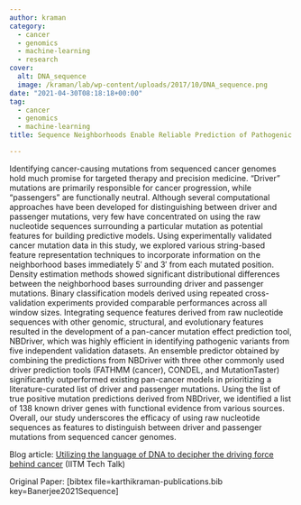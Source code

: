 ```yaml
---
author: kraman
category:
  - cancer
  - genomics
  - machine-learning
  - research
cover:
  alt: DNA_sequence
  image: /kraman/lab/wp-content/uploads/2017/10/DNA_sequence.png
date: "2021-04-30T08:18:18+00:00"
tag:
  - cancer
  - genomics
  - machine-learning
title: Sequence Neighborhoods Enable Reliable Prediction of Pathogenic Mutations in Cancer Genomes

---
```

Identifying cancer-causing mutations from sequenced cancer genomes hold much promise for targeted therapy and precision medicine. “Driver” mutations are primarily responsible for cancer progression, while “passengers” are functionally neutral. Although several computational approaches have been developed for distinguishing between driver and passenger mutations, very few have concentrated on using the raw nucleotide sequences surrounding a particular mutation as potential features for building predictive models. Using experimentally validated cancer mutation data in this study, we explored various string-based feature representation techniques to incorporate information on the neighborhood bases immediately 5′ and 3′ from each mutated position. Density estimation methods showed significant distributional differences between the neighborhood bases surrounding driver and passenger mutations. Binary classification models derived using repeated cross-validation experiments provided comparable performances across all window sizes. Integrating sequence features derived from raw nucleotide sequences with other genomic, structural, and evolutionary features resulted in the development of a pan-cancer mutation effect prediction tool, NBDriver, which was highly efficient in identifying pathogenic variants from five independent validation datasets. An ensemble predictor obtained by combining the predictions from NBDriver with three other commonly used driver prediction tools (FATHMM (cancer), CONDEL, and MutationTaster) significantly outperformed existing pan-cancer models in prioritizing a literature-curated list of driver and passenger mutations. Using the list of true positive mutation predictions derived from NBDriver, we identified a list of 138 known driver genes with functional evidence from various sources. Overall, our study underscores the efficacy of using raw nucleotide sequences as features to distinguish between driver and passenger mutations from sequenced cancer genomes.

Blog article: [Utilizing the language of DNA to decipher the driving force behind cancer](https://tech-talk.iitm.ac.in/utilizing-the-language-of-dna-to-decipher-the-driving-force-behind-cancer/) (IITM Tech Talk)

Original Paper: \[bibtex file=karthikraman-publications.bib key=Banerjee2021Sequence\]
